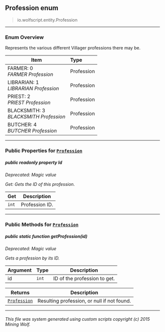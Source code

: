 ## Profession __enum__

>io.wolfscript.entity.Profession

---

### Enum Overview

Represents the various different Villager professions there may be.

Item | Type   
--- | :--- 
FARMER: 0<br> _FARMER Profession_ | Profession
LIBRARIAN: 1<br> _LIBRARIAN Profession_ | Profession
PRIEST: 2<br> _PRIEST Profession_ | Profession
BLACKSMITH: 3<br> _BLACKSMITH Profession_ | Profession
BUTCHER: 4<br> _BUTCHER Profession_ | Profession



---


### Public Properties for [`Profession`](Profession.md)

##### <a id='id'></a>public  readonly property __Id__
_Deprecated: Magic value_

_Get: Gets the ID of this profession._

Get | Description
--- | --- 
`int` | Profession ID.



---

### Public Methods for [`Profession`](Profession.md)

##### <a id='getprofession'></a>public static function __getProfession__(id)
_Deprecated: Magic value_

_Gets a profession by its ID._

Argument | Type | Description  
--- | --- | --- 
id | `int` | ID of the profession to get.

Returns | Description
--- | --- 
[`Profession`](Profession.md) | Resulting profession, or null if not found.


---


###### This file was system generated using custom scripts copyright (c) 2015 Mining Wolf.
	

